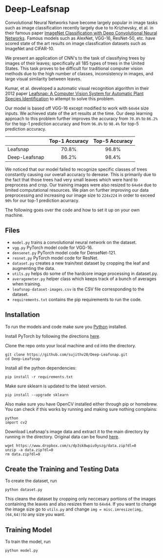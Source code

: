 # Deep-Leafsnap

Convolutional Neural Networks have become largely popular in image tasks such as image classification recently largely due to to Krizhevsky, et al. in their famous paper [ImageNet Classification with Deep Convolutional Neural Networks](https://papers.nips.cc/paper/4824-imagenet-classification-with-deep-convolutional-neural-networks). Famous models such as AlexNet, VGG-16, ResNet-50, etc. have scored state of the art results on image classfication datasets such as ImageNet and CIFAR-10.

We present an application of CNN's to the task of classifying trees by images of their leaves; specifically all 185 types of trees in the United States. This task proves to be difficult for traditional computer vision methods due to the high number of classes, inconsistency in images, and large visual similarity between leaves.

Kumar, et al. developed a automatic visual recognition algorithm in their 2012 paper [Leafsnap: A Computer Vision System for Automatic Plant Species Identification](http://neerajkumar.org/base/papers/nk_eccv2012_leafsnap.pdf) to attempt to solve this problem.

Our model is based off VGG-16 except modified to work with `64x64` size inputs. We achieved state of the art results at the time. Our deep learning approach to this problem further improves the accuracy from `70.8%` to `86.2%` for the top-1 prediction accuracy and from `96.8%` to `98.4%` for top-5 prediction accuracy.

|               | Top-1 Accuracy | Top-5 Accuracy |
|---------------|:--------------:|:--------------:|
|    Leafsnap   |      70.8%     |      96.8%     |
| Deep-Leafsnap |      86.2%     |      98.4%     |

We noticed that our model failed to recognize specific classes of trees constantly causing our overall accuracy to derease. This is primarily due to the fact that those trees had very small leaves which were hard to preprocess and crop. Our training images were also resized to `64x64` due to limited computational resources. We plan on further improving our data preprocessing and increasing our image size to `224x224` in order to exceed `90%` for our top-1 prediction acurracy.

The following goes over the code and how to set it up on your own machine.

## Files
* `model.py` trains a convolutional neural network on the dataset.
* `vgg.py` PyTorch model code for VGG-16.
* `densenet.py` PyTorch model code for DenseNet-121.
* `resnet.py` PyTorch model code for ResNet.
* `dataset.py` creates a new train/test dataset by cropping the leaf and augmenting the data.
* `utils.py` helps do some of the hardcore image processing in dataset.py.
* `averagemeter.py` helper class which keeps track of a bunch of averages when training.
* `leafsnap-dataset-images.csv` is the CSV file corresponding to the dataset.
* `requirements.txt` contains the pip requirements to run the code.

## Installation
To run the models and code make sure you [Python](https://www.python.org/downloads/) installed.

Install PyTorch by following the directions [here](http://pytorch.org/).

Clone the repo onto your local machine and cd into the directory.
```
git clone https://github.com/sujithv28/Deep-Leafsnap.git
cd Deep-Leafsnap
```

Install all the python dependencies:
```
pip install -r requirements.txt
```
Make sure sklearn is updated to the latest version.
```
pip install --upgrade sklearn
```
Also make sure you have OpenCV installed either through pip or homebrew. You can check if this works by running and making sure nothing complains:
```
python
import cv2
```
Download Leafsnap's image data and extract it to the main directory by running in the directory. Original data can be found [here](http://leafsnap.com/dataset/).
```
wget https://www.dropbox.com/s/dp3sk8wpiu9yszg/data.zip?dl=0
unzip -a data.zip?dl=0
rm data.zip?dl=0
```

## Create the Training and Testing Data
To create the dataset, run
```
python dataset.py
```
This cleans the dataset by cropping only neccesary portions of the images containing the leaves and also resizes them to `64x64`. If you want to change the image size go to `utils.py` and change `img = misc.imresize(img, (64,64))`to any size you want.

## Training Model
To train the model, run
```
python model.py
```
